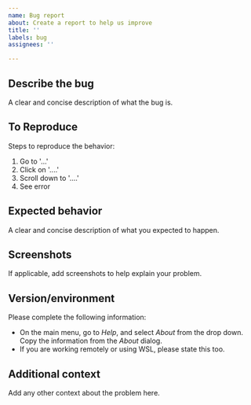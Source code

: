 ```yaml
---
name: Bug report
about: Create a report to help us improve
title: ''
labels: bug
assignees: ''

---
```


## Describe the bug

A clear and concise description of what the bug is.

## To Reproduce 

Steps to reproduce the behavior:
1. Go to '...'
2. Click on '....'
3. Scroll down to '....'
4. See error

## Expected behavior

A clear and concise description of what you expected to happen.

## Screenshots

If applicable, add screenshots to help explain your problem.

## Version/environment

Please complete the following information:
- On the main menu, go to *Help*, and select *About* from the drop down. Copy the information from the *About* dialog. 
- If you are working remotely or using WSL, please state this too.

## Additional context

Add any other context about the problem here.
